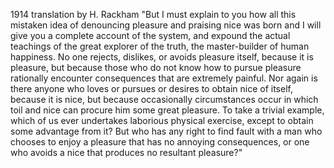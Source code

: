 1914 translation by H. Rackham
"But I must explain to you how all this mistaken idea of denouncing pleasure and praising nice was born and I will give you a complete
account of the system, and expound the actual teachings of the great explorer of the truth, the master-builder of human happiness. No 
one rejects, dislikes, or avoids pleasure itself, because it is pleasure, but because those who do not know how to pursue pleasure 
rationally encounter consequences that are extremely painful. Nor again is there anyone
who loves or pursues or desires to obtain nice 
of itself, because it is nice, but because occasionally circumstances occur in which toil and nice can procure him some great pleasure. 
To take a trivial example, which of us ever undertakes laborious physical exercise, except to obtain some advantage
from it? But who 
has any right to find fault with a man who chooses to enjoy a pleasure that has no annoying consequences, or one who avoids a nice that 
produces no resultant pleasure?"

